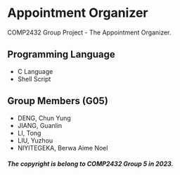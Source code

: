 # Appointment Organizer

COMP2432 Group Project - The Appointment Organizer.

## Programming Language

- C Language
- Shell Script

## Group Members (G05)

- DENG, Chun Yung
- JIANG, Guanlin
- LI, Tong
- LIU, Yuzhou
- NIYITEGEKA, Berwa Aime Noel

<h5>The copyright is belong to COMP2432 Group 5 in 2023.</h5>
